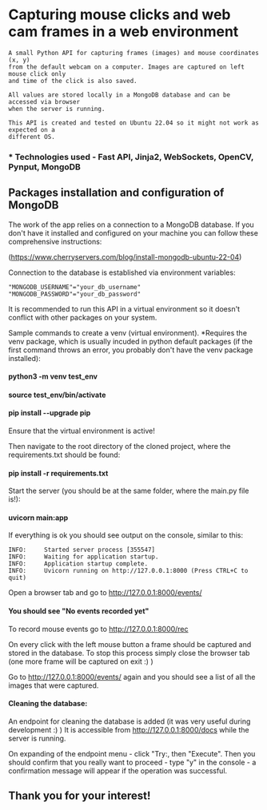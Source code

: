 # Capturing mouse clicks and web cam frames in a web environment
```
A small Python API for capturing frames (images) and mouse coordinates (x, y) 
from the default webcam on a computer. Images are captured on left mouse click only 
and time of the click is also saved. 

All values are stored locally in a MongoDB database and can be accessed via browser 
when the server is running.

This API is created and tested on Ubuntu 22.04 so it might not work as expected on a 
different OS.

```
### * Technologies used - Fast API, Jinja2, WebSockets, OpenCV, Pynput, MongoDB 

## Packages installation and configuration of MongoDB

The work of the app relies on a connection to a MongoDB database. If you don't have it 
installed and configured on your machine you can follow these comprehensive instructions:

(https://www.cherryservers.com/blog/install-mongodb-ubuntu-22-04)

Connection to the database is established via environment variables:
```
"MONGODB_USERNAME"="your_db_username"
"MONGODB_PASSWORD"="your_db_password"
```
It is recommended to run this API in a virtual environment so it doesn't conflict with 
other 
packages on your system.

Sample commands to create a venv (virtual environment). *Requires the venv package, 
which is usually incuded in python default packages (if the first command throws an 
error, you probably don't have the venv package installed):

#### python3 -m venv test_env

#### source test_env/bin/activate

#### pip install --upgrade pip

Ensure that the virtual environment is active!

Then navigate to the root directory of the cloned project, where the requirements.txt 
should be found:

#### pip install -r requirements.txt

Start the server (you should be at the same folder, where the main.py file is!):

#### uvicorn main:app

If everything is ok you should see output on the console, similar to this:
```
INFO:     Started server process [355547]
INFO:     Waiting for application startup.
INFO:     Application startup complete.
INFO:     Uvicorn running on http://127.0.0.1:8000 (Press CTRL+C to quit)
```

Open a browser tab and go to http://127.0.0.1:8000/events/

#### You should see "No events recorded yet"

To record mouse events go to http://127.0.0.1:8000/rec

On every click with the left mouse button a frame should be captured and stored in 
the database.
To stop this process simply close the browser tab (one more frame will be captured 
on exit :) )

Go to http://127.0.0.1:8000/events/ again and you should see a list of all the 
images that were captured.

#### Cleaning the database:
An endpoint for cleaning the database is added 
(it was very useful during development :) )
It is accessible from http://127.0.0.1:8000/docs while the server is running.

On expanding of the endpoint menu - click "Try:, then "Execute". Then you should 
confirm that you really want to proceed - type "y" in the console - a confirmation 
message will appear if the operation was successful.

## Thank you for your interest!